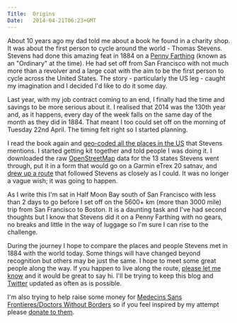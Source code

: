 ```yaml
---
Title:	Origins
Date:	2014-04-21T06:23+GMT
---
```


About 10 years ago my dad told me about a book he found in a charity shop. It was about the first person to cycle around the world - Thomas Stevens. Stevens had done this amazing feat in 1884 on a [Penny Farthing](http://en.wikipedia.org/wiki/Penny-farthing) (known as an "Ordinary" at the time). He had set off from San Francisco with not much more than a revolver and a large coat with the aim to be the first person to cycle across the United States. The story - particularly the US leg - caught my imagination and I decided I'd like to do it some day.

Last year, with my job contract coming to an end, I finally had the time and savings to be more serious about it. I realised that 2014 was the 130th year and, as it happens, every day of the week falls on the same day of the month as they did in 1884. That meant I too could set off on the morning of Tuesday 22nd April. The timing felt right so I started planning.

I read the book again and [geo-coded all the places in the US](https://github.com/slowe/RTWbike/blob/master/stevens1884.geojson) that Stevens mentions. I started getting kit together and told people I was doing it. I downloaded the raw [OpenStreetMap](http://www.openstreetmap.org/) data for the 13 states Stevens went through, put it in a form that would go on a Garmin eTrex 20 satnav, and [drew up a route](https://github.com/slowe/RTWbike/blob/master/lowe2014.geojson) that followed Stevens as closely as I could. It was no longer a vague wish; it was going to happen.

As I write this I'm sat in Half Moon Bay south of San Francisco with less than 2 days to go before I set off on the 5600+ km (more than 3000 mile) trip from San Francisco to Boston. It is a daunting task and I've had second thoughts but I know that Stevens did it on a Penny Farthing with no gears, no breaks and little in the way of luggage so I'm sure I can rise to the challenge.

During the journey I hope to compare the places and people Stevens met in 1884 with the world today. Some things will have changed beyond recognition but others may be just the same. I hope to meet some great people along the way. If you happen to live along the route, [please let me know](http://twitter.com/rtwbike) and it would be great to say hi. I'll be trying to keep this blog and [Twitter](http://twitter.com/RTWbike) updated as often as is possible.

I'm also trying to help raise some money for [Medecins Sans Frontieres/Doctors Without Borders](http://msf.org.uk/) so if you feel inspired by my attempt please [donate to them](http://www.justgiving.com/RTWbike).